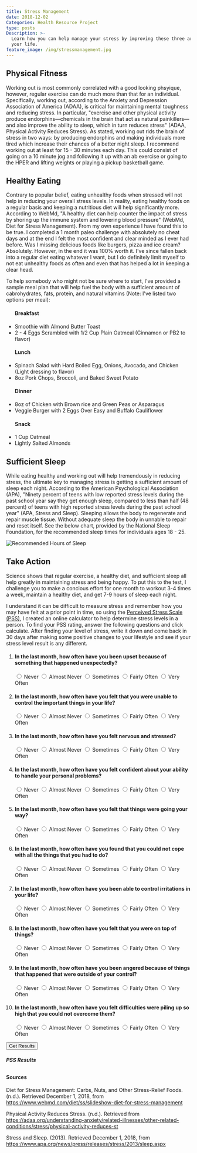 ```yaml
---
title: Stress Management
date: 2018-12-02
Categories: Health Resource Project
type: posts
Description: >-
  Learn how you can help manage your stress by improving these three areas of
  your life.
feature_image: /img/stressmanagement.jpg
---
```

## Physical Fitness
Working out is most commonly correlated with a good looking phsyique, however, regular exercise can do much more than that for an individual. Specifically, working out, according to the Anxiety and Depression Association of America (ADAA), is critical for maintaining mental toughness and reducing stress. In particular, "exercise and other physical activity produce endorphins—chemicals in the brain that act as natural painkillers—and also improve the ability to sleep, which in turn reduces stress" (ADAA, Physical Activity Reduces Stress). As stated, working out rids the brain of stress in two ways: by producing endorphins and making individuals more tired which increase their chances of a better night sleep. I recommend working out at least for 15 - 30 minutes each day. This could consist of going on a 10 minute jog and following it up with an ab exercise or going to the HPER and lifting weights or playing a pickup basketball game.

## Healthy Eating
Contrary to popular belief, eating unhealthy foods when stressed will not help in reducing your overall stress levels. In reality, eating healthy foods on a regular basis and keeping a nutritious diet will help significantly more. According to WebMd, "A healthy diet can help counter the impact of stress by shoring up the immune system and lowering blood pressure" (WebMd, Diet for Stress Management). From my own experience I have found this to be true. I completed a 1 month paleo challenge with absolutely no cheat days and at the end I felt the most confident and clear minded as I ever had before. Was I missing delicious foods like burgers, pizza and ice cream? Absolutely. However, in the end it was 100% worth it. I've since fallen back into a regular diet eating whatever I want, but I do definitely limit myself to not eat unhealthy foods as often and even that has helped a lot in keeping a clear head. 

To help somebody who might not be sure where to start, I've provided a sample meal plan that will help fuel the body with a sufficient amount of cabrohydrates, fats, protein, and natural vitamins (Note: I've listed two options per meal):

<ul>
  <h4>Breakfast</h4>
  <li>Smoothie with Almond Butter Toast</li>
  <li>2 - 4 Eggs Scrambled with 1/2 Cup Plain Oatmeal (Cinnamon or PB2 to flavor)</li>
  <h4>Lunch</h4>
  <li>Spinach Salad with Hard Boiled Egg, Onions, Avocado, and Chicken (Light dressing to flavor)</li>
  <li>8oz Pork Chops, Broccoli, and Baked Sweet Potato</li>
  <h4>Dinner</h4>
  <li>8oz of Chicken with Brown rice and Green Peas or Asparagus</li>
  <li>Veggie Burger with 2 Eggs Over Easy and Buffalo Cauliflower</li>
  <h4>Snack</h4>
  <li>1 Cup Oatmeal</li>
  <li>Lightly Salted Almonds</li>
</ul>

## Sufficient Sleep
While eating healthy and working out will help tremendously in reducing stress, the ultimate key to managing stress is getting a sufficient amount of sleep each night. According to the American Psychological Association (APA), "Ninety percent of teens with low reported stress levels during the past school year say they get enough sleep, compared to less than half (48 percent) of teens with high reported stress levels during the past school year" (APA, Stress and Sleep). Sleeping allows the body to regenerate and repair muscle tissue. Without adequate sleep the body in unnable to repair and reset itself. See the below chart, provided by the National Sleep Foundation, for the recommended sleep times for individuals ages 18 - 25.

<img src="https://images.newscientist.com/wp-content/uploads/2016/05/mg30750301.jpg" alt="Recommended Hours of Sleep"/>

## Take Action
Science shows that regular exercise, a healthy diet, and sufficient sleep all help greatly in maintaining stress and being happy. To put this to the test, I challenge you to make a concious effort for one month to workout 3-4 times a week, maintain a healthy diet, and get 7-9 hours of sleep each night. 

I understand it can be difficult to measure stress and remember how you may have felt at a prior point in time, so using the <a href="https://das.nh.gov/wellness/docs/percieved%20stress%20scale.pdf">Perceived Stress Scale (PSS)</a>, I created an online calculator to help determine stress levels in a person. To find your PSS rating, answer the following questions and click calculate. After finding your level of stress, write it down and come back in 30 days after making some positive changes to your lifestyle and see if your stress level result is any different.

<ol class="stress-test">
  <li class="question">
    <h4>In the last month, how often have you been upset because of something that happened unexpectedly?</h4>
    <label for="never1"><input id="never1" type="radio" name="upset" value="0"> Never</label>
    <label for="almostNever1"><input id="almostNever1" type="radio" name="upset" value="1"> Almost Never</label>
    <label for="sometimes1"><input id="sometimes1" type="radio" name="upset" value="2"> Sometimes</label>
    <label for="fairlyOften1"><input id="fairlyOften1" type="radio" name="upset" value="3"> Fairly Often</label>
    <label for="veryOften1"><input id="veryOften1" type="radio" name="upset" value="4"> Very Often</label>
  </li>

  <li class="question">
    <h4>In the last month, how often have you felt that you were unable to control the important things in your life?</h4>
    <label for="never2"><input id="never2" type="radio" name="control" value="0"> Never</label>
    <label for="almostNever2"><input id="almostNever2" type="radio" name="control" value="1"> Almost Never</label>
    <label for="sometimes2"><input id="sometimes2" type="radio" name="control" value="2"> Sometimes</label>
    <label for="fairlyOften2"><input id="fairlyOften2" type="radio" name="control" value="3"> Fairly Often</label>
    <label for="veryOften2"><input id="veryOften2" type="radio" name="control" value="4"> Very Often</label>
  </li>

  <li class="question">
    <h4>In the last month, how often have you felt nervous and stressed?</h4>
    <label for="never3"><input id="never3" type="radio" name="stressed" value="0"> Never</label>
    <label for="almostNever3"><input id="almostNever3" type="radio" name="stressed" value="1"> Almost Never</label>
    <label for="sometimes3"><input id="sometimes3" type="radio" name="stressed" value="2"> Sometimes</label>
    <label for="fairlyOften3"><input id="fairlyOften3" type="radio" name="stressed" value="3"> Fairly Often</label>
    <label for="veryOften3"><input id="veryOften3" type="radio" name="stressed" value="4"> Very Often</label>
  </li>

  <li class="question">
    <h4>In the last month, how often have you felt confident about your ability to handle your personal problems?</h4>
    <label for="never4"><input id="never4" type="radio" name="confident" value="4"> Never</label>
    <label for="almostNever4"><input id="almostNever4" type="radio" name="confident" value="3"> Almost Never</label>
    <label for="sometimes4"><input id="sometimes4" type="radio" name="confident" value="2"> Sometimes</label>
    <label for="fairlyOften4"><input id="fairlyOften4" type="radio" name="confident" value="1"> Fairly Often</label>
    <label for="veryOften4"><input id="veryOften4" type="radio" name="confident" value="0"> Very Often</label>
  </li>

  <li class="question">
    <h4>In the last month, how often have you felt that things were going your way?</h4>
    <label for="never5"><input id="never5" type="radio" name="luck" value="4"> Never</label>
    <label for="almostNever5"><input id="almostNever5" type="radio" name="luck" value="3"> Almost Never</label>
    <label for="sometimes5"><input id="sometimes5" type="radio" name="luck" value="2"> Sometimes</label>
    <label for="fairlyOften5"><input id="fairlyOften5" type="radio" name="luck" value="1"> Fairly Often</label>
    <label for="veryOften5"><input id="veryOften5" type="radio" name="luck" value="0"> Very Often</label>
  </li>

  <li class="question">
    <h4>In the last month, how often have you found that you could not cope with all the things that you had to do?</h4>
    <label for="never6"><input id="never6" type="radio" name="cope" value="0"> Never</label>
    <label for="almostNever6"><input id="almostNever6" type="radio" name="cope" value="1"> Almost Never</label>
    <label for="sometimes6"><input id="sometimes6" type="radio" name="cope" value="2"> Sometimes</label>
    <label for="fairlyOften6"><input id="fairlyOften6" type="radio" name="cope" value="3"> Fairly Often</label>
    <label for="veryOften6"><input id="veryOften6" type="radio" name="cope" value="4"> Very Often</label>
  </li>

  <li class="question">
    <h4>In the last month, how often have you been able to control irritations in your life?</h4>
    <label for="never7"><input id="never7" type="radio" name="irritations" value="4"> Never</label>
    <label for="almostNever7"><input id="almostNever7" type="radio" name="irritations" value="3"> Almost Never</label>
    <label for="sometimes7"><input id="sometimes7" type="radio" name="irritations" value="2"> Sometimes</label>
    <label for="fairlyOften7"><input id="fairlyOften7" type="radio" name="irritations" value="1"> Fairly Often</label>
    <label for="veryOften7"><input id="veryOften7" type="radio" name="irritations" value="0"> Very Often</label>
  </li>

  <li class="question">
    <h4>In the last month, how often have you felt that you were on top of things?</h4>
    <label for="never8"><input id="never8" type="radio" name="ontop" value="4"> Never</label>
    <label for="almostNever8"><input id="almostNever8" type="radio" name="ontop" value="3"> Almost Never</label>
    <label for="sometimes8"><input id="sometimes8" type="radio" name="ontop" value="2"> Sometimes</label>
    <label for="fairlyOften8"><input id="fairlyOften8" type="radio" name="ontop" value="1"> Fairly Often</label>
    <label for="veryOften8"><input id="veryOften8" type="radio" name="ontop" value="0"> Very Often</label>
  </li>

  <li class="question">
    <h4>In the last month, how often have you been angered because of things that happened that were outside of your control?</h4>
    <label for="never9"><input id="never9" type="radio" name="angered" value="0"> Never</label>
    <label for="almostNever9"><input id="almostNever9" type="radio" name="angered" value="1"> Almost Never</label>
    <label for="sometimes9"><input id="sometimes9" type="radio" name="angered" value="2"> Sometimes</label>
    <label for="fairlyOften9"><input id="fairlyOften9" type="radio" name="angered" value="3"> Fairly Often</label>
    <label for="veryOften9"><input id="veryOften9" type="radio" name="angered" value="4"> Very Often</label>
  </li>

  <li class="question">
    <h4>In the last month, how often have you felt difficulties were piling up so high that you could not overcome them?</h4>
    <label for="never10"><input id="never10" type="radio" name="difficulties" value="0"> Never</label>
    <label for="almostNever10"><input id="almostNever10" type="radio" name="difficulties" value="1"> Almost Never</label>
    <label for="sometimes10"><input id="sometimes10" type="radio" name="difficulties" value="2"> Sometimes</label>
    <label for="fairlyOften10"><input id="fairlyOften10" type="radio" name="difficulties" value="3"> Fairly Often</label>
    <label for="veryOften10"><input id="veryOften10" type="radio" name="difficulties" value="4"> Very Often</label>
  </li>
</ol>

<button class="btn btn-primary" onclick="submit()">Get Results</button>

<div class="score-results">
  <h5>PSS Results</h5>
  <h2 id="pss-score"></h2>
</div>

<script>
function submit() {
  var radios = document.getElementsByTagName('input');
  var pssScore = document.getElementById('pss-score');
  var scoreResults = document.querySelector(".score-results");
  var values = [];
  for (var i = 0; i < radios.length; i++) {
      if (radios[i].type === 'radio' && radios[i].checked) {
          // get value, set checked flag or do whatever you need to
          values.push(parseInt(radios[i].value));
      }
  }

  if (values.length === 10) {
    scoreResults.style.display = "block";

    if (values.reduce(getSum) < 14) {
      pssScore.innerText = "Low Stress";
    }  

    if (values.reduce(getSum) > 13) {
      pssScore.innerText = "Moderately Stressed";
    } 

    if (values.reduce(getSum) > 26) {
      pssScore.innerText = "High Perceived Stress";
    }
  } else {
    alert("Please select a value for each question before submitting");
  }
}

function getSum(total, num) {
  return total + num;
}
</script>

#### Sources
Diet for Stress Management: Carbs, Nuts, and Other Stress-Relief Foods. (n.d.). Retrieved December 1, 2018, from https://www.webmd.com/diet/ss/slideshow-diet-for-stress-management

Physical Activity Reduces Stress. (n.d.). Retrieved from https://adaa.org/understanding-anxiety/related-illnesses/other-related-conditions/stress/physical-activity-reduces-st

Stress and Sleep. (2013). Retrieved December 1, 2018, from https://www.apa.org/news/press/releases/stress/2013/sleep.aspx